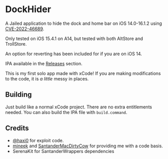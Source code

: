 # DockHider
A Jailed application to hide the dock and home bar on iOS 14.0-16.1.2 using [CVE-2022-46689](https://support.apple.com/en-us/HT213530).

Only tested on iOS 15.4.1 on A14, but tested with both AltStore and TrollStore.

An option for reverting has been included for if you are on iOS 14.

IPA available in the [Releases](https://github.com/leminlimez/DockHider/releases) section.

This is my first solo app made with xCode! If you are making modifications to the code, it is *a little* messy in places.

## Building
Just build like a normal xCode project. There are no extra entitlements needed. You can also build the IPA file with `build.command`.

## Credits
- [@haxi0](https://twitter.com/haxi0sm) for exploit code.
- [mineek](https://twitter.com/mineekdev) and [SantanderMacDirtyCow](https://github.com/mineek/SantanderMacDirtyCow) for providing me with a code basis.
- SerenaKit for SantanderWrappers dependencies
